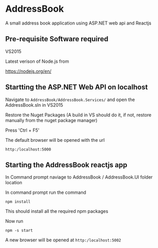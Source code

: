 # AddressBook
A small address book application using ASP.NET web api and Reactjs

## Pre-requisite Software required

VS2015

Latest verison of Node.js from 
 
 https://nodejs.org/en/
 

## Startting the ASP.NET Web API on localhost
 Navigate to ```AddressBook/AddressBook.Services/``` and open the AddressBook.sln in VS2015
 
 Restore the Nuget Packages (A build in VS should do it, if not, restore manually from the nuget package manager)
 
 Press 'Ctrl + F5'
 
 The default browser will be opened with the url 
 ```
 http:/localhost:5000
 ```

## Starting the AddressBook reactjs app
 In Command prompt naviage to AddressBook / AddressBook.UI folder location
 
 In command prompt run the command 
 ```
 npm install
 ```
 
 This should install all the required npm packages 

 Now run 
 ```
 npm -s start
 ```

A new browser will be opened at ```http:/localhost:5002```
